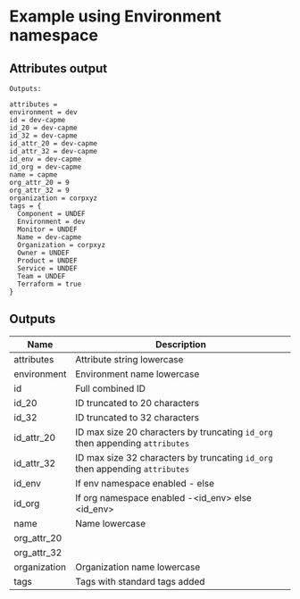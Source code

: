 # Example using Environment namespace

## Attributes output

```Text
Outputs:

attributes =
environment = dev
id = dev-capme
id_20 = dev-capme
id_32 = dev-capme
id_attr_20 = dev-capme
id_attr_32 = dev-capme
id_env = dev-capme
id_org = dev-capme
name = capme
org_attr_20 = 9
org_attr_32 = 9
organization = corpxyz
tags = {
  Component = UNDEF
  Environment = dev
  Monitor = UNDEF
  Name = dev-capme
  Organization = corpxyz
  Owner = UNDEF
  Product = UNDEF
  Service = UNDEF
  Team = UNDEF
  Terraform = true
}
```

<!-- BEGINNING OF PRE-COMMIT-TERRAFORM DOCS HOOK -->

## Outputs

| Name | Description |
|------|-------------|
| attributes | Attribute string lowercase |
| environment | Environment name lowercase |
| id | Full combined ID |
| id_20 | ID truncated to 20 characters |
| id_32 | ID truncated to 32 characters |
| id_attr_20 | ID max size 20 characters by truncating `id_org` then appending `attributes` |
| id_attr_32 | ID max size 32 characters by truncating `id_org` then appending `attributes` |
| id_env | If env namespace enabled <env>-<name> else <name> |
| id_org | If org namespace enabled <org>-<id_env> else <id_env> |
| name | Name lowercase |
| org_attr_20 |  |
| org_attr_32 |  |
| organization | Organization name lowercase |
| tags | Tags with standard tags added |

<!-- END OF PRE-COMMIT-TERRAFORM DOCS HOOK -->

